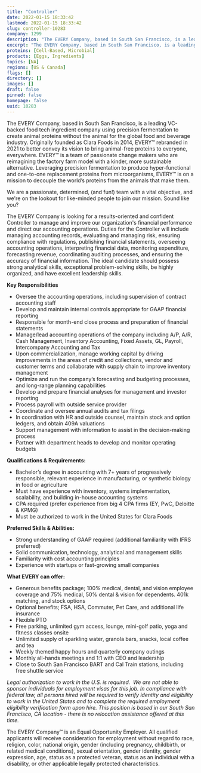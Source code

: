 ```yaml
---
title: "Controller"
date: 2022-01-15 18:33:42
lastmod: 2022-01-15 18:33:42
slug: controller-10283
company: 1299
description: "The EVERY Company, based in South San Francisco, is a leading VC-backed food tech ingredient company using precision fermentation to create animal proteins without the animal for the global food and beverage industry. Originally founded as Clara Foods in 2014, EVERY™ rebranded in 2021 to better convey its vision to bring animal-free proteins to everyone, everywhere. EVERY™ is a team of passionate change makers who are reimagining the factory farm model with a kinder, more sustainable alternative."
excerpt: "The EVERY Company, based in South San Francisco, is a leading VC-backed food tech ingredient company using precision fermentation to create animal proteins without the animal for the global food and beverage industry. Originally founded as Clara Foods in 2014, EVERY™ rebranded in 2021 to better convey its vision to bring animal-free proteins to everyone, everywhere. EVERY™ is a team of passionate change makers who are reimagining the factory farm model with a kinder, more sustainable alternative."
proteins: [Cell-Based, Microbial]
products: [Eggs, Ingredients]
topics: [NA]
regions: [US & Canada]
flags: []
directory: []
images: []
draft: false
pinned: false
homepage: false
uuid: 10283
---
```

<p>The EVERY Company, based in South San Francisco, is a leading VC-backed food tech ingredient company using precision fermentation to create animal proteins without the animal for the global food and beverage industry. Originally founded as Clara Foods in 2014, EVERY™ rebranded in 2021 to better convey its vision to bring animal-free proteins to everyone, everywhere. EVERY™ is a team of passionate change makers who are reimagining the factory farm model with a kinder, more sustainable alternative. Leveraging precision fermentation to produce hyper-functional and one-to-one replacement proteins from microorganisms, EVERY™ is on a mission to decouple the world’s proteins from the animals that make them.</p>
<p>We are a passionate, determined, (and fun!) team with a vital objective, and we're on the lookout for like-minded people to join our mission. Sound like you?</p>
<p>The EVERY Company is looking for a results-oriented and confident Controller to manage and improve our organization's financial performance and direct our accounting operations. Duties for the Controller will include managing accounting records, evaluating and managing risk, ensuring compliance with regulations, publishing financial statements, overseeing accounting operations, interpreting financial data, monitoring expenditure, forecasting revenue, coordinating auditing processes, and ensuring the accuracy of financial information. The ideal candidate should possess strong analytical skills, exceptional problem-solving skills, be highly organized, and have excellent leadership skills.</p>
<p><strong>Key Responsibilities</strong></p>
<ul>
<li>Oversee the accounting operations, including supervision of contract accounting staff</li>
<li>Develop and maintain internal controls appropriate for GAAP financial reporting</li>
<li>Responsible for month-end close process and preparation of financial statements</li>
<li>Manage/lead accounting operations of the company including A/P, A/R, Cash Management, Inventory Accounting, Fixed Assets, GL, Payroll, Intercompany Accounting and Tax</li>
<li>Upon commercialization, manage working capital by driving improvements in the areas of credit and collections, vendor and customer terms and collaborate with supply chain to improve inventory management</li>
<li>Optimize and run the company’s forecasting and budgeting processes, and long-range planning capabilities</li>
<li>Develop and prepare financial analyses for management and investor reporting</li>
<li>Process payroll with outside service provider</li>
<li>Coordinate and oversee annual audits and tax filings</li>
<li>In coordination with HR and outside counsel, maintain stock and option ledgers, and obtain 409A valuations</li>
<li>Support management with information to assist in the decision-making process</li>
<li>Partner with department heads to develop and monitor operating budgets</li>
</ul>
<p><strong>Qualifications & Requirements:</strong></p>
<ul>
<li>Bachelor’s degree in accounting with 7+ years of progressively responsible, relevant experience in manufacturing, or synthetic biology in food or agriculture</li>
<li>Must have experience with inventory, systems implementation, scalability, and building in-house accounting systems </li>
<li>CPA required (prefer experience from big 4 CPA firms (EY, PwC, Deloitte & KPMG) </li>
<li>Must be authorized to work in the United States for Clara Foods</li>
</ul>
<p><strong>Preferred Skills & Abilities:</strong></p>
<ul>
<li>Strong understanding of GAAP required (additional familiarity with IFRS preferred)</li>
<li>Solid communication, technology, analytical and management skills</li>
<li>Familiarity with cost accounting principles</li>
<li>Experience with startups or fast-growing small companies</li>
</ul>
<p><strong>What EVERY can offer:</strong></p>
<ul>
<li>Generous benefits package; 100% medical, dental, and vision employee coverage and 75% medical, 50% dental & vision for dependents. 401k matching, and stock options</li>
<li>Optional benefits; FSA, HSA, Commuter, Pet Care, and additional life insurance</li>
<li>Flexible PTO</li>
<li>Free parking, unlimited gym access, lounge, mini-golf patio, yoga and fitness classes onsite</li>
<li>Unlimited supply of sparkling water, granola bars, snacks, local coffee and tea</li>
<li>Weekly themed happy hours and quarterly company outings</li>
<li>Monthly all-hands meetings and 1:1 with CEO and leadership</li>
<li>Close to South San Francisco BART and Cal Train stations, including free shuttle service</li>
</ul>
<p><em>Legal authorization to work in the U.S. is required.  We are not able to sponsor individuals for employment visas for this job. </em><em>In compliance with federal law, all persons hired will be required to verify identity and eligibility to work in the United States and to complete the required employment eligibility verification form upon hire. </em><em>This position is based in our South San Francisco, CA location - there is no relocation assistance offered at this time. </em></p>
<p>The EVERY Company™ is an Equal Opportunity Employer. All qualified applicants will receive consideration for employment without regard to race, religion, color, national origin, gender (including pregnancy, childbirth, or related medical conditions), sexual orientation, gender identity, gender expression, age, status as a protected veteran, status as an individual with a disability, or other applicable legally protected characteristics.</p>

